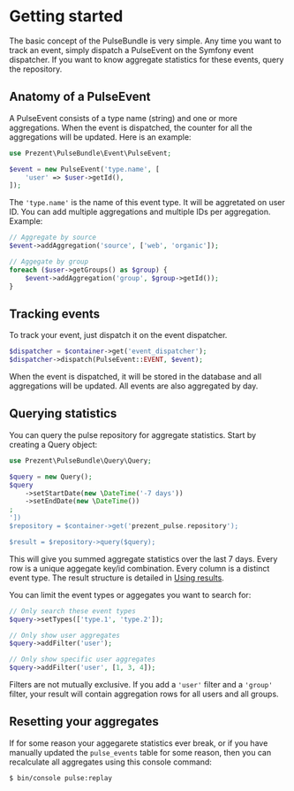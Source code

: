 Getting started
===============

The basic concept of the PulseBundle is very simple. Any time you want to track an event, simply
dispatch a PulseEvent on the Symfony event dispatcher. If you want to know aggregate statistics for
these events, query the repository.


Anatomy of a PulseEvent
-----------------------

A PulseEvent consists of a type name (string) and one or more aggregations. When the event is dispatched,
the counter for all the aggregations will be updated. Here is an example:

```php
use Prezent\PulseBundle\Event\PulseEvent;

$event = new PulseEvent('type.name', [
    'user' => $user->getId(),
]);
```

The `'type.name'` is the name of this event type. It will be aggretated on user ID. You can add multiple
aggregations and multiple IDs per aggregation. Example:

```php
// Aggregate by source
$event->addAggregation('source', ['web', 'organic']);

// Aggegate by group
foreach ($user->getGroups() as $group) {
    $event->addAggregation('group', $group->getId());
}
```


Tracking events
---------------

To track your event, just dispatch it on the event dispatcher.

```php
$dispatcher = $container->get('event_dispatcher');
$dispatcher->dispatch(PulseEvent::EVENT, $event);
```

When the event is dispatched, it will be stored in the database and all aggregations will be updated.
All events are also aggregated by day.


Querying statistics
-------------------

You can query the pulse repository for aggregate statistics. Start by creating a Query object:

```php
use Prezent\PulseBundle\Query\Query;

$query = new Query();
$query
    ->setStartDate(new \DateTime('-7 days'))
    ->setEndDate(new \DateTime())
;
'])
$repository = $container->get('prezent_pulse.repository');

$result = $repository->query($query);
```

This will give you summed aggregate statistics over the last 7 days. Every row is a unique
aggegate key/id combination. Every column is a distinct event type. The result structure is
detailed in [Using results](using-results.md).

You can limit the event types or aggegates you want to search for:

```php
// Only search these event types
$query->setTypes(['type.1', 'type.2']);

// Only show user aggregates
$query->addFilter('user');

// Only show specific user aggregates
$query->addFilter('user', [1, 3, 4]);
```

Filters are not mutually exclusive. If you add a `'user'` filter and a `'group'` filter,
your result will contain aggregation rows for all users and all groups.


Resetting your aggregates
-------------------------

If for some reason your aggegarete statistics ever break, or if you have manually updated the `pulse_events`
table for some reason, then you can recalculate all aggregates using this console command:

`$ bin/console pulse:replay`
